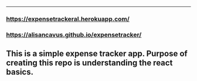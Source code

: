 --------

### https://expensetrackeral.herokuapp.com/
### https://alisancavus.github.io/expensetracker/

## This is a simple expense tracker app. Purpose of creating this repo is understanding the react basics. 
